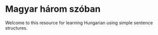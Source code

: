 # Magyar három szóban

Welcome to this resource for learning Hungarian using simple sentence structures.



